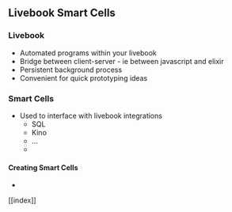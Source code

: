 ## Livebook Smart Cells

### Livebook

- Automated programs within your livebook
- Bridge between client-server - ie between javascript and elixir
- Persistent background process
- Convenient for quick prototyping ideas

### Smart Cells
- Used to interface with livebook integrations
  - SQL
  - Kino
  - ...
  - 

#### Creating Smart Cells
- 





[[index]]
